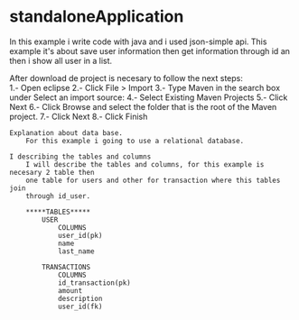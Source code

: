 # standaloneApplication
In this example i write code with java and i used json-simple api. This example it's about save user information then get information through id an then i show all user in a list.

After download de project is necesary to follow the next steps:										
    1.- Open eclipse
    2.- Click File > Import
    3.- Type Maven in the search box under Select an import source:
    4.- Select Existing Maven Projects
    5.- Click Next
    6.- Click Browse and select the folder that is the root of the Maven project.
    7.- Click Next
    8.- Click Finish
    
    Explanation about data base.
        For this example i going to use a relational database.
    
    I describing the tables and columns 
        I will describe the tables and columns, for this example is necesary 2 table then 
        one table for users and other for transaction where this tables join
        through id_user.
        
        *****TABLES*****
            USER
                COLUMNS
                user_id(pk)
                name
                last_name
                
            TRANSACTIONS
                COLUMNS
                id_transaction(pk)
                amount
                description
                user_id(fk)
